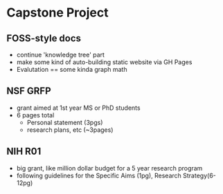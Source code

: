 # Capstone Project 

## FOSS-style docs
- continue 'knowledge tree' part
- make some kind of auto-building static website via GH Pages
- Evalutation == some kinda graph math 
   
##  NSF GRFP
-  grant aimed at 1st year MS or PhD students 
-  6 pages total
   -  Personal statement (3pgs)
   -  research plans, etc (~3pages)

##  NIH R01 
 -  big grant, like million dollar budget for a 5 year research program
 -  following guidelines for the Specific Aims (1pg), Research Strategy(6-12pg)
   
